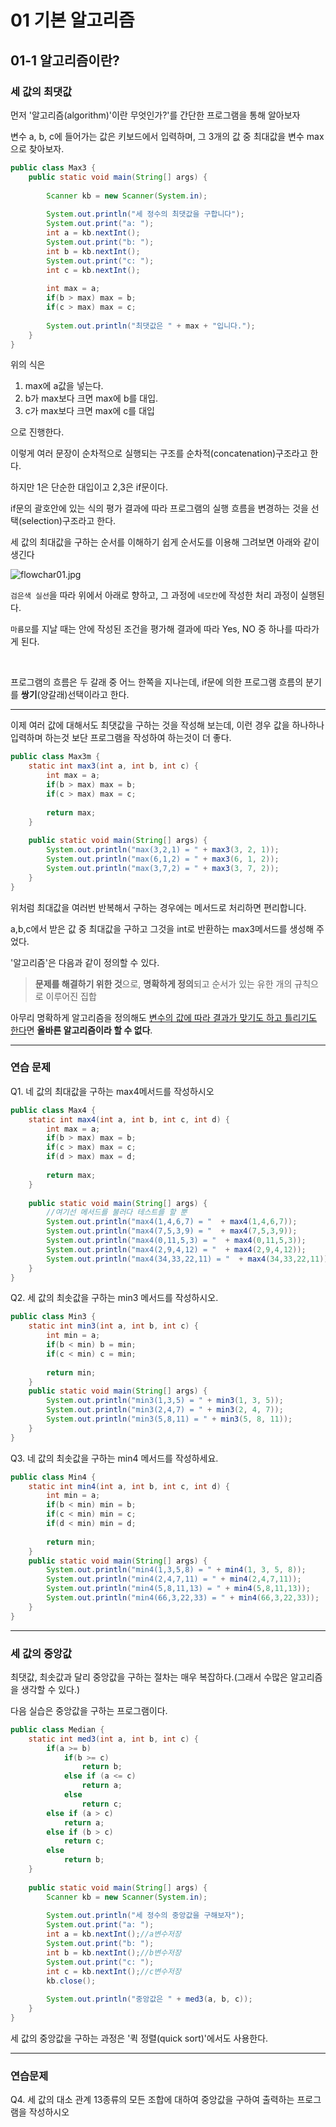 # 01 기본 알고리즘

## 01-1 알고리즘이란?

### 세 값의 최댓값

먼저 '알고리즘(algorithm)'이란 무엇인가?'를 간단한 프로그램을 통해 알아보자

변수 a, b, c에 들어가는 값은 키보드에서 입력하며, 그 3개의 값 중 최대값을 변수 max으로 찾아보자.

```java
public class Max3 {
	public static void main(String[] args) {
		
		Scanner kb = new Scanner(System.in);
		
		System.out.println("세 정수의 최댓값을 구합니다");
		System.out.print("a: ");
		int a = kb.nextInt();
		System.out.print("b: ");
		int b = kb.nextInt();
		System.out.print("c: ");
		int c = kb.nextInt();
		
		int max = a; 
		if(b > max) max = b;
		if(c > max) max = c;
		
		System.out.println("최댓값은 " + max + "입니다.");
	}
}
```

위의 식은

1. max에 a값을 넣는다.
2. b가 max보다 크면 max에 b를 대입.
3. c가 max보다 크면 max에 c를 대입

으로 진행한다.

이렇게 여러 문장이 순차적으로 실행되는 구조를 순차적(concatenation)구조라고 한다.

하지만 1은 단순한 대입이고 2,3은 if문이다.

if문의 괄호안에 있는 식의 평가 결과에 따라 프로그램의 실행 흐름을 변경하는 것을 선택(selection)구조라고 한다.



세 값의 최대값을 구하는 순서를 이해하기 쉽게 순서도를 이용해 그려보면 아래와 같이 생긴다

![flowchar01.jpg](https://github.com/JaeHyun-Ban/TIL/blob/master/ETC/Book/Do_it_Data_structure_Java/01/flowchar01.jpg?raw=true)

`검은색 실선`을 따라 위에서 아래로 향하고, 그 과정에 `네모칸`에 작성한 처리 과정이 실행된다.

`마름모`를 지날 때는 안에 작성된 조건을 평가해 결과에 따라 Yes, NO 중 하나를 따라가게 된다.

<br/>

프로그램의 흐름은 두 갈래 중 어느 한쪽을 지나는데, if문에 의한 프로그램 흐름의 분기를 **쌍기**(양갈래)선택이라고 한다.

---

이제 여러 값에 대해서도 최댓값을 구하는 것을 작성해 보는데, 이런 경우 값을 하나하나 입력하며 하는것 보단 프로그램을 작성하여 하는것이 더 좋다.

```java
public class Max3m {
	static int max3(int a, int b, int c) {
		int max = a;
		if(b > max) max = b;
		if(c > max) max = c;
		
		return max;
	}
	
	public static void main(String[] args) {
		System.out.println("max(3,2,1) = " + max3(3, 2, 1));
		System.out.println("max(6,1,2) = " + max3(6, 1, 2));
		System.out.println("max(3,7,2) = " + max3(3, 7, 2));
	}
}
```

위처럼 최대값을 여러번 반복해서 구하는 경우에는 메서드로 처리하면 편리합니다.

a,b,c에서 받은 값 중 최대값을 구하고 그것을 int로 반환하는 max3메서드를 생성해 주었다.



'알고리즘'은 다음과 같이 정의할 수 있다.

> **문제를 해결하기 위한 것**으로, **명확하게 정의**되고 순서가 있는 유한 개의 규칙으로 이루어진 집합

아무리 명확하게 알고리즘을 정의해도 <u>변수의 값에 따라 결과가 맞기도 하고 틀리기도 한다</u>면 **올바른 알고리즘이라 할 수 없다**.

---

### 연습 문제

Q1. 네 값의 최대값을 구하는 max4메서드를 작성하시오

```java
public class Max4 {
	static int max4(int a, int b, int c, int d) {
		int max = a;
		if(b > max) max = b;
		if(c > max) max = c;
		if(d > max) max = d;
		
		return max;
	}
	
	public static void main(String[] args) {
		//여기선 메서드를 불러다 테스트를 할 뿐
		System.out.println("max4(1,4,6,7) = "  + max4(1,4,6,7));
		System.out.println("max4(7,5,3,9) = "  + max4(7,5,3,9));
		System.out.println("max4(0,11,5,3) = "  + max4(0,11,5,3));
		System.out.println("max4(2,9,4,12) = "  + max4(2,9,4,12));
		System.out.println("max4(34,33,22,11) = "  + max4(34,33,22,11));
	}
}
```



Q2. 세 값의 최솟값을 구하는 min3 메서드를 작성하시오.

```java
public class Min3 {
	static int min3(int a, int b, int c) {
		int min = a;
		if(b < min) b = min;
		if(c < min) c = min;
		
		return min;
	}
	public static void main(String[] args) {
		System.out.println("min3(1,3,5) = " + min3(1, 3, 5));
		System.out.println("min3(2,4,7) = " + min3(2, 4, 7));
		System.out.println("min3(5,8,11) = " + min3(5, 8, 11));
	}
}
```



Q3. 네 값의 최솟값을 구하는 min4 메서드를 작성하세요.

```java
public class Min4 {
	static int min4(int a, int b, int c, int d) {
		int min = a;
		if(b < min) min = b;
		if(c < min) min = c;
		if(d < min) min = d;
		
		return min;
	}
	public static void main(String[] args) {
		System.out.println("min4(1,3,5,8) = " + min4(1, 3, 5, 8));
		System.out.println("min4(2,4,7,11) = " + min4(2,4,7,11));
		System.out.println("min4(5,8,11,13) = " + min4(5,8,11,13));
		System.out.println("min4(66,3,22,33) = " + min4(66,3,22,33));
	}
}
```



---

### 세 값의 중앙값

최댓값, 최솟값과 달리 중앙값을 구하는 절차는 매우 복잡하다.(그래서 수많은 알고리즘을 생각할 수 있다.)

다음 실습은 중앙값을 구하는 프로그램이다.

```java
public class Median {
	static int med3(int a, int b, int c) {
		if(a >= b)
			if(b >= c)
				return b;
			else if (a <= c)
				return a;
			else
				return c;
		else if (a > c)
			return a;
		else if (b > c)
			return c;
		else
			return b;
	}
	
	public static void main(String[] args) {
		Scanner kb = new Scanner(System.in);
		
		System.out.println("세 정수의 중앙값을 구해보자");
		System.out.print("a: ");
		int a = kb.nextInt();//a변수저장
		System.out.print("b: ");
		int b = kb.nextInt();//b변수저장
		System.out.print("c: ");
		int c = kb.nextInt();//c변수저장
		kb.close();
		
		System.out.println("중앙값은 " + med3(a, b, c));
	}
}
```

세 값의 중앙값을 구하는 과정은 '퀵 정렬(quick sort)'에서도 사용한다.

---

### 연습문제

Q4. 세 값의 대소 관계 13종류의 모든 조합에 대하여 중앙값을 구하여 출력하는 프로그램을 작성하시오









